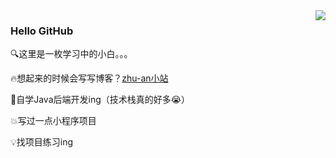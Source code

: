 <img align="right" src="https://github-readme-stats.vercel.app/api?username=xhdd123321&show_icons=true&theme=radical">

### Hello GitHub

🔍这里是一枚学习中的小白。。。

🔥想起来的时候会写写博客？[zhu-an小站](https://www.zhu-an.com)

📝自学Java后端开发ing（技术栈真的好多😭）

💥写过一点小程序项目

💡找项目练习ing
